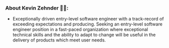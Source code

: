 ### About Kevin Zehnder 👋😄:
- Exceptionally driven entry-level software engineer with a track-record of exceeding expectations and producing. Seeking an entry-level software engineer position in a fast-paced organization where exceptional technical skills and the ability to adapt to change will be useful in the delivery of products which meet user needs.



<!--
**righttrianglesrkewl3/righttrianglesrkewl3** is a ✨ _special_ ✨ repository because its `README.md` (this file) appears on your GitHub profile.

Here are some ideas to get you started:

- 🔭 I’m currently working on ...
- 🌱 I’m currently learning ...
- 👯 I’m looking to collaborate on ...
- 🤔 I’m looking for help with ...
- 💬 Ask me about ...
- 📫 How to reach me: ...
- 😄 Pronouns: ...
- ⚡ Fun fact: ...
-->
